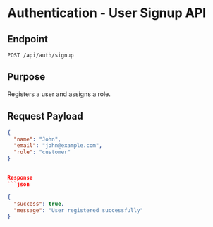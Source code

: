 # Authentication - User Signup API

## Endpoint
`POST /api/auth/signup`

## Purpose
Registers a user and assigns a role.

## Request Payload
```json
{
  "name": "John",
  "email": "john@example.com",
  "role": "customer"
}


Response
```json

{
  "success": true,
  "message": "User registered successfully"
}